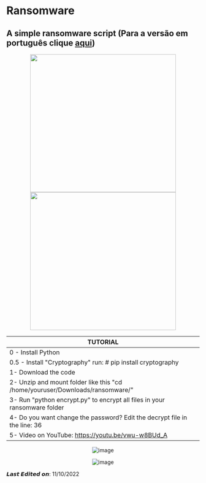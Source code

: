 # Ransomware
A simple ransomware script (Para a versão em português clique [aqui](https://github.com/cristiancmoises/ransomware/blob/main/LEIAME.md))
---------------------------
<div align="center">
<img src="https://user-images.githubusercontent.com/86272521/194970579-da056458-35a7-4794-84f2-09e5608b879d.png" width="380" height="360"/>
<img src="https://user-images.githubusercontent.com/86272521/194972660-f22b108e-42cc-4c81-a15c-3407c50a78c8.gif" width="380" height="360"/>


|       TUTORIAL       | 
|----------------------|
|0 - Install Python
|0.5 - Install "Cryptography"  run: # pip install cryptography                  |
|1- Download the code                                                           |    
|2- Unzip and mount folder like this "cd /home/youruser/Downloads/ransomware/"  |     
|3- Run "python encrypt.py" to encrypt all files in your ransomware folder      |   
|4- Do you want change the password? Edit the decrypt file in the line: 36      |
|5- Video on  YouTube: https://youtu.be/vwu-w8BUd_A                             |


![image](https://user-images.githubusercontent.com/86272521/194973086-44a911ff-0555-4cac-8739-ad7919171326.png)

![image](https://camo.githubusercontent.com/c731fdac3ea002f80d216c4f9df4c0f125e12b839988425505054fb46ac8ab02/68747470733a2f2f726561646d652d747970696e672d7376672e6865726f6b756170702e636f6d3f666f6e743d5562756e747526636f6c6f723d253233304541413230267643656e7465723d74727565266c696e65733d5468616e6b732b666f722b7669736974696e67212b596f752772652b77656c636f6d6521)
</div>
𝙇𝙖𝙨𝙩 𝙀𝙙𝙞𝙩𝙚𝙙 𝙤𝙣: 11/10/2022 
